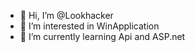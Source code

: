 - 👋 Hi, I’m @Lookhacker
- 👀 I’m interested in WinApplication
- 🌱 I’m currently learning Api and ASP.net

<!---
Lookhacker/Lookhacker is a ✨ special ✨ repository because its `README.md` (this file) appears on your GitHub profile.
You can click the Preview link to take a look at your changes.
--->
